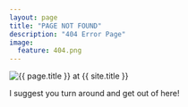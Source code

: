 ```yaml
---
layout: page
title: "PAGE NOT FOUND"
description: "404 Error Page"
image:
  feature: 404.png
---
```

<img src="{{ site.url }}/images/404.png" alt="{{ page.title }} at {{ site.title }}">
<div class="text-center">
	<p>I suggest you turn around and get out of here!</p>
</div>
